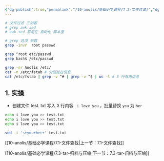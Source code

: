 ```yaml
---
{"dg-publish":true,"permalink":"/10-anolis/基础必学课程/7.2-文件过滤/","dgPassFrontmatter":true}
---
```



```bash
# 文件过滤 三剑客
# grep awk sed
# awk sed 常用在 自动化 脚本里

# grep 选项 参数
grep -invr  root passwd

grep ^root etc/passwd 
grep bash$ /etc/passwd

grep -nr Anolis /etc/
cat -n /etc/fstab # 分区挂在信息
cat /etc/fstab | grep -v ^# | grep -v ^$ | wc -l # 3 行有用信息

```

## 1. 实操

 - 创建文件 test. txt 写入 3 行内容 ` i love you` ，批量替换 `you` 为 `her`

```bash
echo i love you >> test.txt
echo i love you >> test.txt
echo i love you >> test.txt

sed -i 's+you+her+' test.txt
```


[[10-anolis/基础必学课程/7.1-文件查找\|上一节：7.1-文件查找]]

[[10-anolis/基础必学课程/7.3-tar-归档与压缩\|下一节：7.3-tar-归档与压缩]]